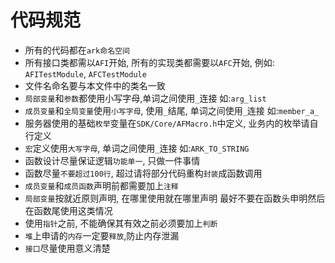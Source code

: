 # 代码规范

- 所有的代码都在`ark命名空间`
- 所有接口类都需以`AFI`开始, 所有的实现类都需要以`AFC`开始, 例如: `AFITestModule`, `AFCTestModule`
- 文件名命名要与本文件中的类名一致
- `局部变量`和`参数`都使用小写字母,单词之间使用`_`连接 如:`arg_list`
- `成员变量`和`全局变量`使用`小写字母`, 使用`_`结尾, 单词之间使用`_`连接  如:`member_a_`
- 服务器使用的基础`枚举`变量在`SDK/Core/AFMacro.h`中定义, 业务内的枚举请自行定义
- `宏`定义使用`大写字母`, 单词之间使用`_`连接 如:`ARK_TO_STRING`
- 函数设计尽量保证逻辑`功能单一`, 只做一件事情
- 函数尽量`不要超过100行`, 超过请将部分代码重构`封装`成函数调用
- `成员变量`和`成员函数`声明前都需要加上`注释`
- `局部变量`按就近原则声明, 在哪里使用就在哪里声明 最好不要在函数头申明然后在函数尾使用这类情况
- 使用`指针`之前, 不能确保其有效之前必须要加上`判断`
- `堆`上申请的`内存`一定要`释放`,防止内存泄漏
- `接口`尽量使用意义清楚